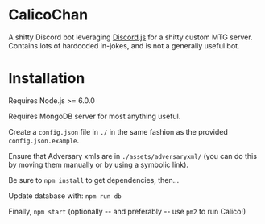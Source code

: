 # CalicoChan
A shitty Discord bot leveraging [Discord.js](https://github.com/hydrabolt/discord.js/) for a shitty custom MTG server. Contains lots of hardcoded in-jokes, and is not a generally useful bot.

# Installation
Requires Node.js >= 6.0.0

Requires MongoDB server for most anything useful.

Create a `config.json` file in `./` in the same fashion as the provided `config.json.example`.

Ensure that Adversary xmls are in `./assets/adversaryxml/` (you can do this by moving them manually or by using a symbolic link).

Be sure to `npm install` to get dependencies, then...

Update database with:
`npm run db`

Finally,
`npm start` (optionally -- and preferably -- use `pm2` to run Calico!)
